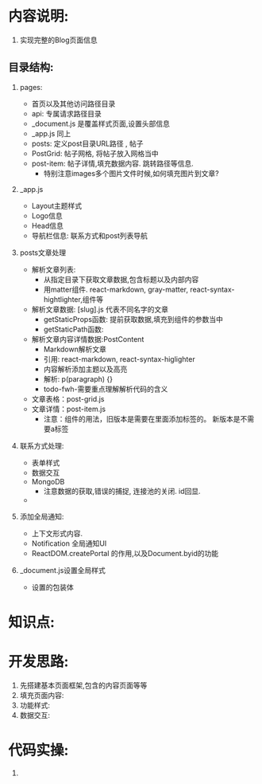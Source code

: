 # 内容说明:
1. 实现完整的Blog页面信息

## 目录结构:
1. pages: 
    - 首页以及其他访问路径目录
    - api: 专属请求路径目录
    - _document.js 是覆盖样式页面,设置头部信息
    - _app.js 同上
    - posts:  定义post目录URL路径 , 帖子
    - PostGrid: 帖子网格,  将帖子放入网格当中
    - post-item: 帖子详情,填充数据内容. 跳转路径等信息. 
        - 特别注意images多个图片文件时候,如何填充图片到文章?
2. _app.js
    - Layout主题样式
    - Logo信息
    - Head信息
    - 导航栏信息: 联系方式和post列表导航
    
3. posts文章处理
    - 解析文章列表: 
        - 从指定目录下获取文章数据,包含标题以及内部内容
        - 用matter组件. react-markdown, gray-matter, react-syntax-hightlighter,组件等
    - 解析文章数据: [slug].js 代表不同名字的文章
        - getStaticProps函数: 提前获取数据,填充到组件的参数当中
        - getStaticPath函数:
    - 解析文章内容详情数据:PostContent
        - Markdown解析文章
        - 引用: react-markdown, react-syntax-higlighter
        - 内容解析添加主题以及高亮
        - 解析: p(paragraph) {}
        - todo-fwh-需要重点理解解析代码的含义
    - 文章表格：post-grid.js
    - 文章详情：post-item.js
        - 注意：<Link>组件的用法，旧版本是需要在里面添加<a>标签的。 新版本是不需要a标签

4. 联系方式处理:
    - 表单样式
    - 数据交互
    - MongoDB
        - 注意数据的获取,错误的捕捉, 连接池的关闭. id回显.
    - 
5. 添加全局通知:
    - 上下文形式内容.
    - Notification 全局通知UI
    - ReactDOM.createPortal 的作用,以及Document.byid的功能

6. _document.js设置全局样式
    - 设置的包装体

# 知识点:


# 开发思路:
1. 先搭建基本页面框架,包含的内容页面等等
2. 填充页面内容:
3. 功能样式:
4. 数据交互:


# 代码实操:
1. 

